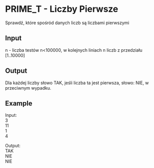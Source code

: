 # PRIME_T - Liczby Pierwsze

Sprawdź, które spośród danych liczb są liczbami pierwszymi  
## Input

n - liczba testów n<100000, w kolejnych liniach n liczb z przedziału [1..10000]  
## Output

Dla każdej liczby słowo TAK, jeśli liczba ta jest pierwsza, słowo: NIE, w przeciwnym wypadku.  
## Example

Input:  
3  
11  
1  
4  

Output:  
TAK  
NIE  
NIE  
